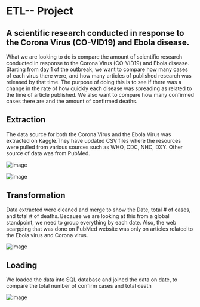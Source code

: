 
# ETL-- Project

## A scientific research conducted in response to the Corona Virus (CO-VID19) and Ebola disease.

What we are looking to do is compare the amount of scientific research conducted in response to the Corona Virus (CO-VID19) and Ebola disease. Starting from day 1 of the outbreak, we want to compare how many cases of each virus there were, and how many articles of published research was released by that time. The purpose of doing this is to see if there was a change in the rate of how quickly each disease was spreading as related to the time of article published. We also want to compare how many confirmed cases there are and the amount of confirmed deaths.

## Extraction

The data source for both the Corona Virus and the Ebola Virus was extracted on Kaggle.They have updated CSV files where the resources were pulled from various sources such as WHO, CDC, NHC, DXY. Other source of data was from PubMed. 

![image](https://user-images.githubusercontent.com/57304123/90667639-d2f0d800-e203-11ea-9e05-ad07df8b9789.png)

![image](https://user-images.githubusercontent.com/57304123/90667918-18150a00-e204-11ea-8c51-62fbeca535df.png)

## Transformation

Data extracted were cleaned and merge to show the Date, total # of cases, and total # of deaths. Because we are looking at this from a global standpoint, we need to group everything by each date.
Also, the web scarpping that was done on PubMed website was only on articles related to the Ebola virus and Corona virus.

![image](https://user-images.githubusercontent.com/57304123/90668189-878af980-e204-11ea-9715-2779ad1eeb02.png)

## Loading

We loaded the data into SQL database and joined the data on date, to compare the total number of confirm cases and total death

![image](https://user-images.githubusercontent.com/57304123/90668668-46471980-e205-11ea-8aa9-1f8e71a0ea20.png)
